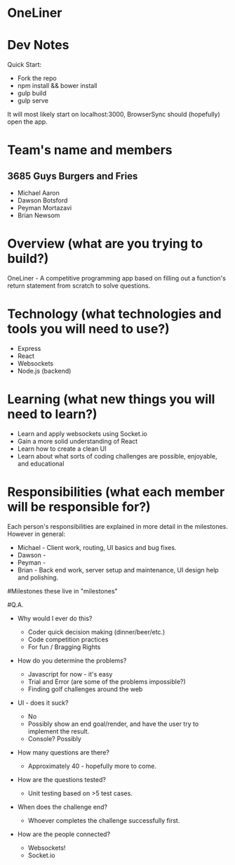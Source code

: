 # OneLiner
# Dev Notes
Quick Start:
- Fork the repo
- npm install && bower install
- gulp build
- gulp serve

It will most likely start on localhost:3000, BrowserSync should (hopefully) open the app.


# Team's name and members
3685 Guys Burgers and Fries
----------------------
* Michael Aaron
* Dawson Botsford
* Peyman Mortazavi
* Brian Newsom

# Overview (what are you trying to build?)
OneLiner - A competitive programming app based on filling out a function's return statement from scratch to solve questions.

# Technology (what technologies and tools you will need to use?)
* Express
* React
* Websockets
* Node.js (backend)

# Learning (what new things you will need to learn?)
* Learn and apply websockets using Socket.io
* Gain a more solid understanding of React
* Learn how to create a clean UI
* Learn about what sorts of coding challenges are possible, enjoyable, and educational

# Responsibilities (what each member will be responsible for?)
Each person's responsibilities are explained in more detail in the milestones.  However in general:
* Michael - Client work, routing, UI basics and bug fixes. 
* Dawson -
* Peyman -
* Brian - Back end work, server setup and maintenance, UI design help and polishing.

#Milestones
  these live in "milestones"
  
#Q.A.
- Why would I ever do this?
  * Coder quick decision making (dinner/beer/etc.)
  * Code competition practices
  * For fun / Bragging Rights

- How do you determine the problems?
  * Javascript for now - it's easy
  * Trial and Error (are some of the problems impossible?)
  * Finding golf challenges around the web

- UI - does it suck?
  * No
  * Possibly show an end goal/render, and have the user try to implement the result. 
  * Console? Possibly

- How many questions are there?
  * Approximately 40 - hopefully more to come.

- How are the questions tested?
  * Unit testing based on >5 test cases.

- When does the challenge end?
  * Whoever completes the challenge successfully first.

- How are the people connected?
  * Websockets!
  * Socket.io
